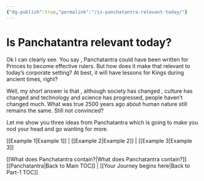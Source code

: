 ```yaml
---
{"dg-publish":true,"permalink":"/is-panchatantra-relevant-today/"}
---
```


# Is Panchatantra relevant today?

Ok I can clearly see. You say , Panchatantra could have been written for Princes to become effective rulers. But how does it make that relevant to today’s corporate setting? At best, it will have lessons for Kings during ancient times, right?

Well, my short answer is that , although society has changed , culture has changed and technology and science has progressed, people haven’t changed much. What was true 2500 years ago about human nature still remains the same. Still not convinced?

Let me show you three ideas from Panchatantra which is going to make you nod your head and go wanting for more. 

[[Example 1\|Example 1]] | [[Example 2\|Example 2]] | [[Example 3\|Example 3]]

[[What does Panchatantra contain?\|What does Panchatantra contain?]]
[[Panchatantra\|Back to Main TOC]] | [[Your Journey begins here\|Back to Part-1 TOC]]


